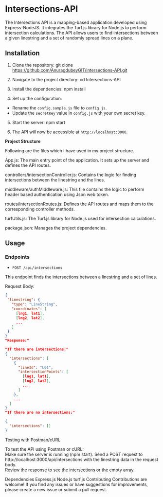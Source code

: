 # Intersections-API
The Intersections API is a mapping-based application developed using Express-NodeJS. It integrates the Turf.js library for Node.js to perform intersection calculations. The API allows users to find intersections between a given linestring and a set of randomly spread lines on a plane.

## Installation

1. Clone the repository:
git clone https://github.com/AnuragdubeyGIT/Intersections-API.git

2. Navigate to the project directory:
cd Intersections-API

3. Install the dependencies:
npm install

4. Set up the configuration:
- Rename the `config.sample.js` file to `config.js`.
- Update the `secretKey` value in `config.js` with your own secret key.

5. Start the server:
npm start

6. The API will now be accessible at `http://localhost:3000`.


**Project Structure**

Following are the files which I have used in my project structure.

App.js: The main entry point of the application. It sets up the server and defines the API routes.

controllers/intersectionController.js: Contains the logic for finding intersections between the linestring and the lines.

middleware/authMiddleware.js: This file contains the logic to perform header based authentication using Json web token.

routes/intersectionRoutes.js: Defines the API routes and maps them to the corresponding controller methods.

turfUtils.js: The Turf.js library for Node.js used for intersection calculations.

package.json: Manages the project dependencies.


## Usage

### Endpoints

- `POST /api/intersections`

This endpoint finds the intersections between a linestring and a set of lines.

Request Body:
```json
{
 "linestring": {
   "type": "LineString",
   "coordinates": [
     [lng1, lat1],
     [lng2, lat2],
     ...
   ]
 }
}
"Response:"

"If there are intersections:"
{
  "intersections": [
    {
      "lineId": "L01",
      "intersectionPoints": [
        [lng1, lat1],
        [lng2, lat2],
        ...
      ]
    },
    ...
  ]
}
"If there are no intersections:"

{
  "intersections": []
}
```



Testing with Postman/cURL  

To test the API using Postman or cURL:   
Make sure the server is running (npm start).
Send a POST request to http://localhost:3000/api/intersections with the linestring data in the request body.   
Review the response to see the intersections or the empty array.

Dependencies
Express.js
Node.js
turf.js
Contributing
Contributions are welcome! If you find any issues or have suggestions for improvements, please create a new issue or submit a pull request.
